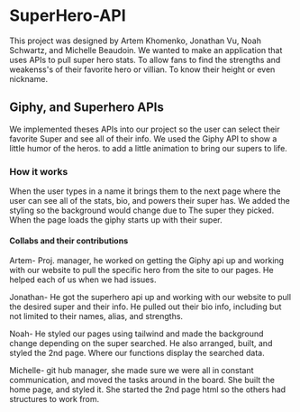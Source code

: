 # SuperHero-API

This project was designed by Artem Khomenko, Jonathan Vu, Noah Schwartz, and Michelle Beaudoin.
We wanted to make an application that uses APIs to pull super hero stats. To allow fans to find the strengths and weakenss's of their favorite hero or villian. To know their height or even nickname.

## Giphy, and Superhero APIs

We implemented theses APIs into our project so the user can select their favorite Super and see all of their info. We used the Giphy API to show a little humor of the heros. to add a little animation to bring our supers to life.

### How it works

When the user types in a name it brings them to the next page where the user can see all of the stats, bio, and powers their super has. We added the styling so the background would change due to The super they picked. When the page loads the giphy starts up with their super.

#### Collabs and their contributions
Artem- Proj. manager, he worked on getting the Giphy api up and working with our website to pull the specific hero from the site to our pages. He helped each of us when we had issues.

Jonathan- He got the superhero api up and working with our website to pull the desired super and their info. He pulled out their bio info, including but not limited to their names, alias, and strengths.

Noah- He styled our pages using tailwind and made the background change depending on the super searched. He also arranged, built, and styled the 2nd page. Where our functions display the searched data.

Michelle- git hub manager, she made sure we were all in constant communication, and moved the tasks around in the board. She built the home page, and styled it. She started the 2nd page html so the others had structures to work from.